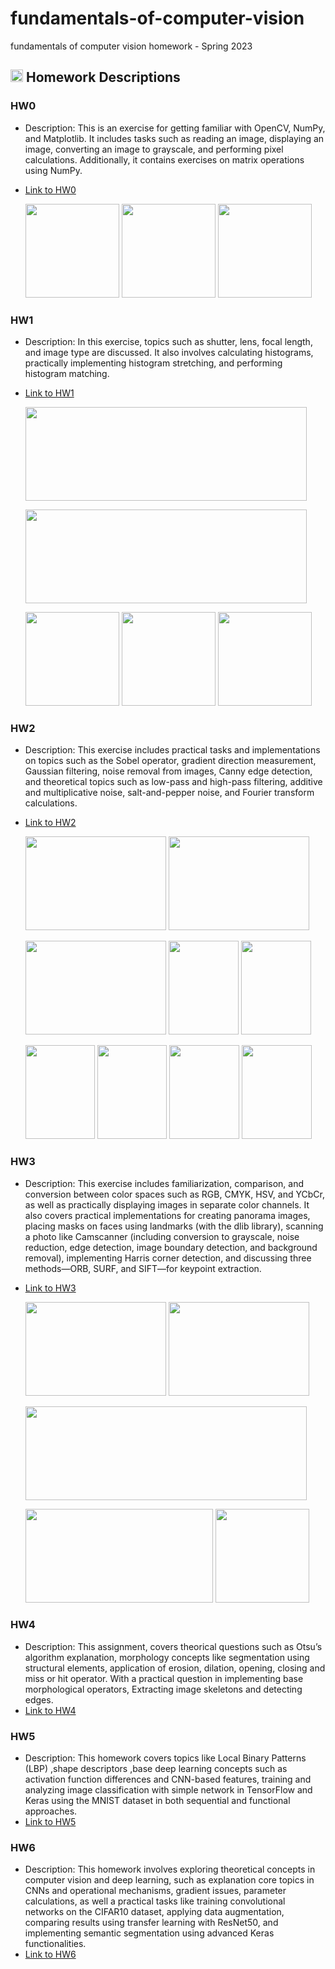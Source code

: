 # fundamentals-of-computer-vision
fundamentals of computer vision homework - Spring 2023

## <img width="20" height="20" src="https://img.icons8.com/ios/50/41b883/homework.png" alt="homework"/> Homework Descriptions
### HW0
- Description: This is an exercise for getting familiar with OpenCV, NumPy, and Matplotlib. It includes tasks such as reading an image, displaying an image, converting an image to grayscale, and performing pixel calculations. Additionally, it contains exercises on matrix operations using NumPy.
- [Link to HW0](https://github.com/nikimajidifard/fundamentals-of-computer-vision/tree/main/HW0)
  
  <img src="https://github.com/user-attachments/assets/3496a81c-3af6-46be-bc61-8316b07b3580" width="150" height="150"/>
  <img src="https://github.com/user-attachments/assets/057abdad-62ea-4662-9e07-95584067833c" width="150" height="150"/>
  <img src="https://github.com/user-attachments/assets/fbc0f8f1-f97b-4d81-84fa-2921a1f2160e" width="150" height="150"/>

### HW1
- Description: In this exercise, topics such as shutter, lens, focal length, and image type are discussed. It also involves calculating histograms, practically implementing histogram stretching, and performing histogram matching.
- [Link to HW1](https://github.com/nikimajidifard/fundamentals-of-computer-vision/tree/main/HW1)
  
  <img src="https://github.com/user-attachments/assets/5ac3944e-798e-4a1f-924d-db77e6a8caa6" width="450" height="150"/>
  <p></p>
  <img src="https://github.com/user-attachments/assets/8f5c2f64-7dc5-4524-b67f-1bf5a28b4a68" width="450" height="150"/>
  <p></p>
  <img src="https://github.com/user-attachments/assets/95d7ea5e-f4f1-4c3c-8468-4051024dba25" width="150" height="150"/>
  <img src="https://github.com/user-attachments/assets/e5a507f4-e06a-463b-8943-cc60ac9d6e42" width="150" height="150"/>
  <img src="https://github.com/user-attachments/assets/882990f7-b898-4de8-970e-72632168d503" width="150" height="150"/>
  
### HW2
- Description: This exercise includes practical tasks and implementations on topics such as the Sobel operator, gradient direction measurement, Gaussian filtering, noise removal from images, Canny edge detection, and theoretical topics such as low-pass and high-pass filtering, additive and multiplicative noise, salt-and-pepper noise, and Fourier transform calculations.
- [Link to HW2](https://github.com/nikimajidifard/fundamentals-of-computer-vision/tree/main/HW2)
  
  <img src="https://github.com/user-attachments/assets/ca5e2fd3-ec71-47ff-9046-bc55136c729a" width="225" height="150"/>
  <img src="https://github.com/user-attachments/assets/4552a267-87b0-4ea2-9e8e-22db23b97a86" width="225" height="150"/>
  <p></p>
  <img src="https://github.com/user-attachments/assets/15a16930-181a-4d09-968f-b02c35d298e1" width="225" height="150"/>
  <img src="https://github.com/user-attachments/assets/14cf7dc9-f529-4752-8e9a-e2678b786efd" width="112" height="150"/>
  <img src="https://github.com/user-attachments/assets/336c6177-880d-49b4-b644-682a8daea58d" width="112" height="150"/>
  <p></p>
  <img src="https://github.com/user-attachments/assets/ace7ef90-3e6b-41ff-ade6-bfc95318ba5e" width="111" height="150"/>
  <img src="https://github.com/user-attachments/assets/5915fc1c-272e-4f28-9174-8ddbed3b6825" width="111" height="150"/>
  <img src="https://github.com/user-attachments/assets/5332c35c-8a82-47ee-8edf-b879df3f0641" width="112" height="150"/>
  <img src="https://github.com/user-attachments/assets/7c3bd6da-3734-4f1c-8f8d-23eb05d6f821" width="112" height="150"/>
 
### HW3
- Description: This exercise includes familiarization, comparison, and conversion between color spaces such as RGB, CMYK, HSV, and YCbCr, as well as practically displaying images in separate color channels. It also covers practical implementations for creating panorama images, placing masks on faces using landmarks (with the dlib library), scanning a photo like Camscanner (including conversion to grayscale, noise reduction, edge detection, image boundary detection, and background removal), implementing Harris corner detection, and discussing three methods—ORB, SURF, and SIFT—for keypoint extraction.
- [Link to HW3](https://github.com/nikimajidifard/fundamentals-of-computer-vision/tree/main/HW3)

  <img src="https://github.com/user-attachments/assets/4ef1580b-2e9b-42a0-8d4b-dc7dbf0e0a64" width="225" height="150"/>
  <img src="https://github.com/user-attachments/assets/f24067d9-680f-48be-8482-8ffe974b87d7" width="225" height="150"/>
  <p></p>
  <img src="https://github.com/user-attachments/assets/133a9d2b-3f7b-444e-aec6-8da104ef5b96" width="450" height="150"/>
  <p></p>
  <img src="https://github.com/user-attachments/assets/550f5236-740e-44e6-a67e-91c8d8fbef42" width="300" height="150"/>
  <img src="https://github.com/user-attachments/assets/8d1cb3d0-cf5c-498c-acd8-8667166bd73b" width="150" height="150"/>
  <p></p>


### HW4
- Description: This assignment, covers theorical questions such as Otsu’s algorithm explanation, morphology concepts like segmentation using structural elements, application of erosion, dilation, opening, closing and miss or hit operator. With a practical question in implementing base morphological operators, Extracting image skeletons and detecting edges.
- [Link to HW4](https://github.com/nikimajidifard/fundamentals-of-computer-vision/tree/main/HW4)

### HW5
- Description: This homework covers topics like Local Binary Patterns (LBP) ,shape descriptors ,base deep learning concepts such as activation function differences and CNN-based features,  training and analyzing image classification with simple network in TensorFlow and Keras using the MNIST dataset in both sequential and functional approaches. 
- [Link to HW5](https://github.com/nikimajidifard/fundamentals-of-computer-vision/tree/main/HW5)

### HW6
- Description: This homework involves exploring theoretical concepts in computer vision and deep learning, such as explanation core topics in CNNs and operational mechanisms, gradient issues, parameter calculations, as well a practical tasks like training convolutional networks on the CIFAR10 dataset, applying data augmentation, comparing results using transfer learning with ResNet50, and implementing semantic segmentation using advanced Keras functionalities.
- [Link to HW6](https://github.com/nikimajidifard/fundamentals-of-computer-vision/tree/main/HW6)






